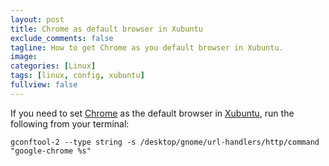 ```yaml
---
layout: post
title: Chrome as default browser in Xubuntu
exclude_comments: false
tagline: How to get Chrome as you default browser in Xubuntu.
image:
categories: [Linux]
tags: [linux, config, xubuntu]
fullview: false
---
```


If you need to set [Chrome](https://www.google.com/chrome/browser/desktop/) as the default browser in [Xubuntu](http://xubuntu.org/), run the following from your terminal:

~~~
gconftool-2 --type string -s /desktop/gnome/url-handlers/http/command "google-chrome %s"
~~~

